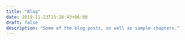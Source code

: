 ```yaml
---
title: "Blog"
date: 2019-11-23T15:28:43+06:00
draft: false
description: "Some of the blog posts, as well as sample chapters."
---
```


